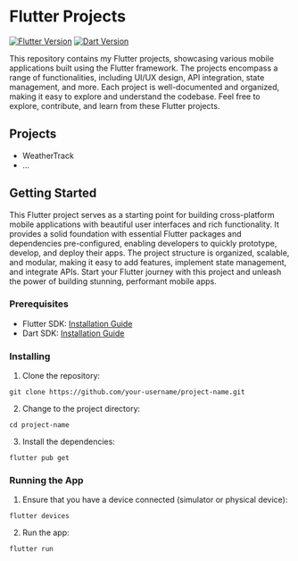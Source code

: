 # Flutter Projects

[![Flutter Version](https://img.shields.io/badge/flutter-%5E2.0.0-blue)](https://flutter.dev/)
[![Dart Version](https://img.shields.io/badge/dart-%5E2.12.0-blue)](https://dart.dev/)

This repository contains my Flutter projects, showcasing various mobile applications built using the Flutter framework. The projects encompass a range of functionalities, including UI/UX design, API integration, state management, and more. Each project is well-documented and organized, making it easy to explore and understand the codebase. Feel free to explore, contribute, and learn from these Flutter projects.

## Projects

- WeatherTrack
- ...

## Getting Started

This Flutter project serves as a starting point for building cross-platform mobile applications with beautiful user interfaces and rich functionality. It provides a solid foundation with essential Flutter packages and dependencies pre-configured, enabling developers to quickly prototype, develop, and deploy their apps. The project structure is organized, scalable, and modular, making it easy to add features, implement state management, and integrate APIs. Start your Flutter journey with this project and unleash the power of building stunning, performant mobile apps.

### Prerequisites

- Flutter SDK: [Installation Guide](https://flutter.dev/docs/get-started/install)
- Dart SDK: [Installation Guide](https://dart.dev/get-dart)

### Installing

1. Clone the repository:

```
git clone https://github.com/your-username/project-name.git
```

2. Change to the project directory:

```
cd project-name
```


3. Install the dependencies:

```
flutter pub get
```


### Running the App

1. Ensure that you have a device connected (simulator or physical device):
```
flutter devices
```

2. Run the app:
```
flutter run
```
